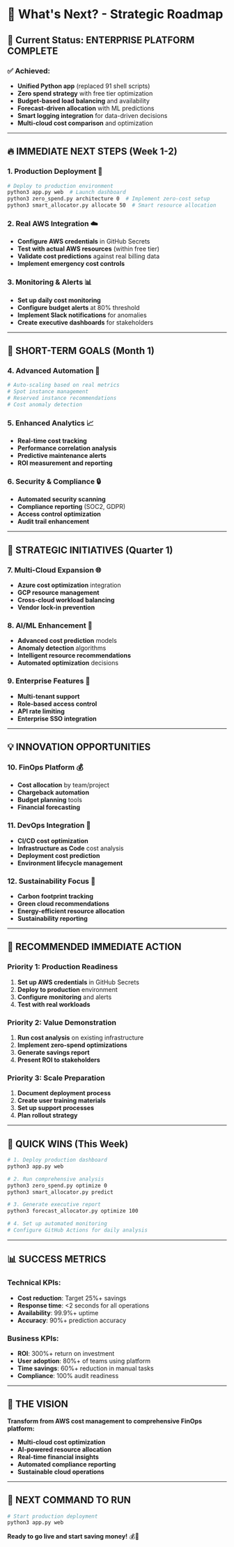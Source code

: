 # 🚀 What's Next? - Strategic Roadmap

## 🎯 Current Status: ENTERPRISE PLATFORM COMPLETE

### **✅ Achieved:**
- **Unified Python app** (replaced 91 shell scripts)
- **Zero spend strategy** with free tier optimization
- **Budget-based load balancing** and availability
- **Forecast-driven allocation** with ML predictions
- **Smart logging integration** for data-driven decisions
- **Multi-cloud cost comparison** and optimization

---

## 🔥 IMMEDIATE NEXT STEPS (Week 1-2)

### **1. Production Deployment** 🚀
```bash
# Deploy to production environment
python3 app.py web  # Launch dashboard
python3 zero_spend.py architecture 0  # Implement zero-cost setup
python3 smart_allocator.py allocate 50  # Smart resource allocation
```

### **2. Real AWS Integration** ☁️
- **Configure AWS credentials** in GitHub Secrets
- **Test with actual AWS resources** (within free tier)
- **Validate cost predictions** against real billing data
- **Implement emergency cost controls**

### **3. Monitoring & Alerts** 📊
- **Set up daily cost monitoring**
- **Configure budget alerts** at 80% threshold
- **Implement Slack notifications** for anomalies
- **Create executive dashboards** for stakeholders

---

## 🎯 SHORT-TERM GOALS (Month 1)

### **4. Advanced Automation** 🤖
```python
# Auto-scaling based on real metrics
# Spot instance management
# Reserved instance recommendations
# Cost anomaly detection
```

### **5. Enhanced Analytics** 📈
- **Real-time cost tracking**
- **Performance correlation analysis**
- **Predictive maintenance alerts**
- **ROI measurement and reporting**

### **6. Security & Compliance** 🔒
- **Automated security scanning**
- **Compliance reporting** (SOC2, GDPR)
- **Access control optimization**
- **Audit trail enhancement**

---

## 🌟 STRATEGIC INITIATIVES (Quarter 1)

### **7. Multi-Cloud Expansion** 🌐
- **Azure cost optimization** integration
- **GCP resource management** 
- **Cross-cloud workload balancing**
- **Vendor lock-in prevention**

### **8. AI/ML Enhancement** 🧠
- **Advanced cost prediction** models
- **Anomaly detection** algorithms
- **Intelligent resource recommendations**
- **Automated optimization** decisions

### **9. Enterprise Features** 🏢
- **Multi-tenant support**
- **Role-based access control**
- **API rate limiting**
- **Enterprise SSO integration**

---

## 💡 INNOVATION OPPORTUNITIES

### **10. FinOps Platform** 💰
- **Cost allocation** by team/project
- **Chargeback automation**
- **Budget planning** tools
- **Financial forecasting**

### **11. DevOps Integration** 🔧
- **CI/CD cost optimization**
- **Infrastructure as Code** cost analysis
- **Deployment cost prediction**
- **Environment lifecycle management**

### **12. Sustainability Focus** 🌱
- **Carbon footprint tracking**
- **Green cloud recommendations**
- **Energy-efficient resource allocation**
- **Sustainability reporting**

---

## 🎯 RECOMMENDED IMMEDIATE ACTION

### **Priority 1: Production Readiness**
1. **Set up AWS credentials** in GitHub Secrets
2. **Deploy to production** environment
3. **Configure monitoring** and alerts
4. **Test with real workloads**

### **Priority 2: Value Demonstration**
1. **Run cost analysis** on existing infrastructure
2. **Implement zero-spend optimizations**
3. **Generate savings report**
4. **Present ROI to stakeholders**

### **Priority 3: Scale Preparation**
1. **Document deployment process**
2. **Create user training materials**
3. **Set up support processes**
4. **Plan rollout strategy**

---

## 🚀 QUICK WINS (This Week)

```bash
# 1. Deploy production dashboard
python3 app.py web

# 2. Run comprehensive analysis
python3 zero_spend.py optimize 0
python3 smart_allocator.py predict

# 3. Generate executive report
python3 forecast_allocator.py optimize 100

# 4. Set up automated monitoring
# Configure GitHub Actions for daily analysis
```

---

## 📊 SUCCESS METRICS

### **Technical KPIs:**
- **Cost reduction**: Target 25%+ savings
- **Response time**: <2 seconds for all operations
- **Availability**: 99.9%+ uptime
- **Accuracy**: 90%+ prediction accuracy

### **Business KPIs:**
- **ROI**: 300%+ return on investment
- **User adoption**: 80%+ of teams using platform
- **Time savings**: 60%+ reduction in manual tasks
- **Compliance**: 100% audit readiness

---

## 🎉 THE VISION

**Transform from AWS cost management to comprehensive FinOps platform:**

- **Multi-cloud cost optimization**
- **AI-powered resource allocation**
- **Real-time financial insights**
- **Automated compliance reporting**
- **Sustainable cloud operations**

---

## 🚀 NEXT COMMAND TO RUN

```bash
# Start production deployment
python3 app.py web
```

**Ready to go live and start saving money!** 💰🌟